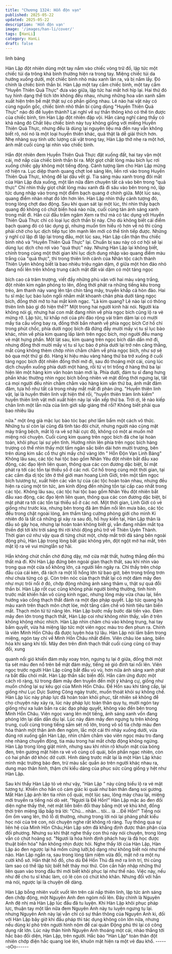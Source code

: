 ```yaml
---
title: "Chương 1324: Hỗn độn vạn"
published: 2025-05-22
updated: 2025-05-22
description: 'Hỗn độn vạn'
image: '/images/han-li/cover/'
tags: [HanLi]
category: HanLi
draft: false
---
```


linh bảng

Hàn Lập đột nhiên dùng một tay nắm vào chiếc vòng trữ đồ, lập
tức một chiếc túi da trông khá bình thường hiện ra trong tay.
Miệng chiếc túi da hướng xuống dưới, một chiếc bình nhỏ màu
xanh lăn ra, và bị nắm lấy.
Đó chính là chiếc bình thần bí.
Hàn Lập một tay cầm chiếc bình, một tay cầm "Huyền Thiên Quả
Thực" đưa vào giữa, lập tức hai mắt hơi híp lại.
Hai thứ đó tuy hình dạng thể tích lớn không đều nhau, nhưng
những hoa văn xanh sẫm xuất hiện trên bề mặt thật sự có phần
giống nhau.
Lẽ nào hai vật này có cùng nguồn gốc, chiếc bình nhỏ thần bí
cũng dùng "Huyền Thiên Quả Thực" nào đó để luyện thành?
Lại nghĩ về sự thần thông khó có thể tin được của chiếc bình, tim
Hàn Lập đột nhiên đập vội.
Hắn càng nghĩ càng thấy có khả năng đó
Chất liệu chiếc bình này tuy không giống với miếng Huyền Thiên
Quả Thực, nhưng đều là dùng lại nguyên liệu mà đến nay vẫn
không biết rõ, nói nó là một loại huyền thiên khác, quả thật là dễ
giải thích hơn.
Nhẹ nhàng suy tính ước lượng cái vật trong tay, Hàn Lập thở nhẹ
ra một hơi, ánh mắt cuối cùng lại nhìn vào chiếc bình.

Hắn đột nhiên đem Huyền Thiên Quả Thực đặt xuống đất, hai tay
vặn một cái, mở nắp của chiếc bình thần bí ra.
Một giọt chất lỏng màu bích lục rơi xuống chiếc gậy không một
tiếng động.
Cảnh tượng làm cho Hàn Lập mừng rỡ hiện ra.
Lục diệp thanh quang chợt loé sáng lên, liền rơi vào trong Huyền
Thiên Quả Thực, không để lại dấu vết gì.
Tia sáng màu xanh trong đôi mắt của Hàn Lập đưa xuống, một
lần nữa đâm chuyên tất cả vào bên trong "quả thực"
Chỉ nhìn thấy giọt chất lỏng màu xanh đã đi sâu vào bên trong nó,
lập tức dung nhập vào trong một điểm bạch quang ở chính giữa.
Một lúc sau, quang điểm nhàn nhạt đó lớn hơn lên.
Hàn Lập nhìn thấy cảnh tượng đó, trong lòng chợt dao động. Sau
khi quan sát lại một lúc, thì nhìn thấy bạch quang đó không có
chút biến hoá nào nữa, cuối cùng tản ánh sáng xanh trong mắt đi.
Hắn cúi đầu trầm ngâm
Xem ra thứ mà có tác dụng với Huyền Thiên Quả Thực chỉ có loại
lục dịch thần bí này. Cho dù không biết cái điểm bạch quang đó
có tác dụng gì, nhưng muốn tìm hiểu rõ hơn về nó thì cũng phải
chờ cho lục dịch tiếp tục lớn mạnh lên mới có thể tính tiếp được.
Những ý nghĩ cứ lặp đi lặp lại trong đầu, một lúc sau, Hàn Lập
cẩn thận thu chiếc bình nhỏ và "Huyền Thiên Quả Thực" lại.
Chuẩn bị sau này có cơ hội sẽ lại dùng lục dịch cho rơi vào "quả
thực" này.
Nhưng Hàn Lập lại không biết, chính trong cùng một thời gian khi
lục dịch dung nhập vào quang điểm màu trắng của "quả thực", thì
trong thiên linh cảnh của Nhân tộc cách thành Thiên Uyên không
biết là bao nhiêu triệu ngàn dặm, ở giữa một hòn đảo nhỏ đang
nổi lên trên không trung cách mặt đất vài dặm có một tảng ngọc

bích cao cả trăm trượng, viết đầy những phù văn với hai màu
vàng trắng, đột nhiên kim ngân phóng to lên, đồng thời phát ra
những tiếng kêu trong trẻo, âm thanh này vang lên tận chín tầng
mây, truyền khắp cả hòn đảo.
Hai tu sĩ mặc lục bào luôn ngồi nhắm mắt khoanh chân phía dưới
tảng ngọc bích, đồng thời mở to hai mắt kinh ngạc.
"Là kim quang? Lẽ nào lại có thông thiên linh bảo gì đó hiện thế?"
Một trong hai người kinh hãi nói.
Người kia không nói gì, nhưng hai con mắt đang nhìn về phía
ngọc bích cũng lộ ra vẻ mừng rỡ.
Lập tức, từ khắp nơi của phi đảo rộng vài trăm dặm lại có mười
mấy tia cầu vồng bay ra, đồng thời bắn nhanh về phía ngọc bích
Cơ hồ chỉ trong phút chốc, phía dưới ngọc bích đã đứng đầy
mười mấy vị tu sĩ lục bào khác, nhìn về phía kim quang lấp lánh
trên ngọc bích, mọi người đều mang vẻ mặt hưng phấn.
Một lát sau, kim quang trên ngọc bích dần dần mờ đi, nhưng đồng
thời mười mấy vị tu sĩ lục bào ở phía dưới lại trở nên căng thẳng,
mắt cũng không thèm chớp nhìn chằm chằm về phía ngọc bích,
như sợ sẽ bỏ qua một thứ gì đó.
Hàng kí hiệu màu vàng hàng thứ ba trở xuống ở cuối tảng ngọc
bích đột nhiên đồng thời mờ đi, sau đó thoáng một cái, cùng lúc
dịch chuyển xuống phía dưới một hàng, rồi từ vị trí trống ở hàng
thứ ba lại hiện lên một hàng kim văn hoàn toàn mới lạ.
Phía dưới, đám tu sĩ đang hưng phấn khác thường nhìn ngọc
bích bỗng nhiên vẻ mặt đồng thời ngưng lại, tất cả mọi người đều
nhìn chằm chằm vào hàng kim văn thứ ba, ánh mắt đăm đăm, tựa
hồ như tất cả trong nháy mắt mất đi phản ứng.
"Huyền thiên linh vật, lại là huyền thiên linh vật hiện thế rồi,
"huyền thiên trảm linh kiếm" huyền thiên linh vật mới xuất hiện
này lại vẫn xếp thứ ba. Trời ơi, lẽ nào kiếp chân linh một lần nữa
của linh giới sắp giáng thế rồi? Không biết phải qua bao nhiêu lâu

nữa." một ông già mặc lục bào tóc bạc phơ lẩm bẩm một cách vô
thức.
Những tu sĩ còn lại cũng đã tỉnh táo đôi chút, nhưng người nào
cũng mặt mày trắng bệch, mắt lộ ra vẻ sợ hãi cực độ, không có
một ai muốn mở miệng nói chuyện.
Cuối cùng kim quang trên ngọc bích đã che lại hoàn toàn, khôi
phục lại sự yên tĩnh.
Hướng nhìn lên phía trên ngọc bích hàng trượng có thể nhìn thấy
một tấm ngân sắc biển dài hơn mười trượng, bên trên dùng kim
sắc cổ thư ghi mấy chữ vàng lớn " Hỗn Độn Vạn Linh Bảng"
Không lâu sau, các tộc hai tộc bao gồm Nhân Yêu đột nhiên bắt
đầu xao động, các đạo lệnh liên quan, thông qua các con đương
dặc biệt, bí mật phát ra tới các tồn tại thiểu số ở các nơi.
Cơ hồ trong cùng một thời gian, tại các cấm địa dị tộc lớn ở thế
giới man hoang Linh Giới, trên một tấm ngọc bích tưương tự, xuất
hiện các văn tự của các tộc hoàn toàn nhau, nhưng đều hiện ra
cùng một tin tức, àm kinh động đến những tồn tại cấp cao nhất
trong các tộc.
Không lâu sau, các tộc hai tộc bao gồm Nhân Yêu đột nhiên bắt
đầu xao động, các đạo lệnh liên quan, thông qua các con đương
dặc biệt, bí mật phát ra tới các tồn tại thiểu số ở các nơi.
Một thời gian, Linh Giới có vẻ giống như trước kia, nhưng bên
trong đã âm thầm nổi lên mưa bão, các tộc đều trong chặt ngoài
lỏng, âm thầm tăng cường phòng giới cho mình
Kí nhiên đó là tất cả những gì xảy ra sau đó, hồ huy kiến tại, Hàn
Lập thân là đầu sỏ gây họa, nhưng lại hoàn toàn không biết gì,
vẫn đang nhắm mắt tọa thiền đợi tới khi trời sáng thì rời khỏi động
phủ trở về Thiên Uyên Thành.
Thời gian cứ như vậy qua đi từng chút một, chớp mắt trời đã sáng
bên ngoài động phủ, Hàn Lập trong lòng bất giác không yên, đột
ngột mở hai mắt, trên mặt lộ ra vẻ vui mừnglẫn sợ hãi.

Hắn không chút chần chờ đứng dậy, mở cửa mật thất, hướng
thẳng đến thú thất mà đi.
Khi Hàn Lập đứng bên ngoài gian thạch thất, sau khi nhìn vào
trong qua một cửa sổ không lớn, cả người liền ngây ra.
Chỉ thấy trên chóp đầu của cái kén, đã rách ra một lỗ hổng lớn từ
bao giờ, bên trong trống trơn như chưa từng có gì.
Còn trên nóc của thạch thất lại có một đám mây đen như mực trôi
nổi ở đó, chớp động những ánh sáng thâm u, thật sự quá đỗi thần
bí.
Hàn Lập rốt cục cũng không phải người binhg thường, tình hình
trước mắt khiến hắn vô cùng kinh ngạc, nhưng lông mày vừa
chau lại, liền hướng vào cổng thạch thất đánh ra một đạo pháp
quyết.
Lập tức quang hà màu xanh trên thạch môn chợt lóe, một tầng
cấm chế vô hình tiêu tán biến mất.
Thạch môn từ từ nâng lên.
Hàn Lập bước mấy bước dài tiến vào.
Đám mây đen lớn trong thạch thất, Hàn Lập coi như không nhìn
thấy, vẫn ở trên không không nhúc nhích.
Hàn Lập nhìn chăm chú vào không trung, hai tay bấm quyết, vừa
há miệng lập tức một viên ngọc màu tro đen phun ra.
Chính là viên Minh Hồn Châu đã được luyện hóa từ lâu.
Hàn Lập nói lầm bầm trong miệng, ngón tay chỉ về Minh Hồn
Châu nhất điểm.
Viên châu lóe sáng, biến hóa khi sáng khi tối.
Mây đen trên đỉnh thạch thất cuối cùng cũng có thay đổi, xung

quanh nổi gió khiến đám mây xoay tròn, ngưng tụ lại ở giữa, đồng
thời một tia sét màu đen nổ trên bề mặt đám mây, tiếng xé gió
đinh tai nổi lên.
Viên ngọc trước người Hàn Lập cũng bắt đầu vù vù, hơn nữa ánh
sáng xanh phát ra bắt đầu chói mắt.
Hàn Lập thần sắc biến đổi.
Hắn cảm ứng được một cách rõ ràng, từ trong đám mây đen
truyền đến một ý kháng cự, giống như muốn chống lại sự kêu gọi
của Minh Hồn Châu.
Đề Hồn sau khi tăng cấp, lại giống như Lục Dực Sương Công
ngày trước, muốn thoát khỏi sự khống chế.
Hàn Lập lúc này pháp lực đã hoàn toàn khôi phục, tất nhiên sẽ
không để cho chuyện này xảy ra, lúc này pháp lực toàn thân quy
tụ, mười ngón tay giống như xa luân bắn ra các đạo pháp quyết,
không vào đến bên trong Minh Hồn Châu.
Viên ngọc vang lên một tiếng, ánh sáng xanh vốn đang phóng lớn
lại dần dần dịu lại.
Lúc này đám mây đen ngưng tụ trên không trung, cuối cùng trong
tiếng sấm sét nổ lớn, trong vô số tia chớp màu đen hóa thành một
thân ảnh đen ngòm, lắc một cái thì nhảy xuống dưới, vừa đúng
rơi xuống gần Hàn Lập, nhìn chằm chằm vào viên ngọc màu tro
đang nhẹ nhàng chuyển động, tia máu trong hai mắt chớp động
không ngừng.
Hàn Lập trong lòng giật mình, nhưng sau khi nhìn rõ khuôn mặt
của bóng đen, trên gương mặt hiện ra vẻ vô cùng cổ quái, bốn
phần ngạc nhiên, còn có hai phần dở khóc dở cười.
Hình dáng trước mắt lại là một Hàn Lập khác mình mặc trường
bào đen, trừ màu sắc quần áo trên người khác nhau ra, dung
mạo thân hình, thậm chí kiểu dáng của phục sức cũng giống y hệt
như Hàn Lập.

Sau khi thấy Hàn Lập tỏ vẻ như vậy, "Hàn Lập " này cũng biểu lộ
ra vẻ mặt tương tự.
Khiến cho hắn có cảm giác kì quái như bản thân đang soi gương.
Mắt Hàn Lập ánh lên tia nhìn cổ quái, một lúc sau, lông mày chau
lại, miệng mới truyền ra tiếng nói dò xét.
"Ngươi là Đề Hồn!"
Hàn Lập mặc áo đen đối diện nghe thấy thế, nét mặt liền biến đổi
thay bẳng một vẻ khù khờ, đồng thời trên miệng lắp bắp trả lời:
"Chủ… nhân… tôi… là …Đề Hồn!"
Tiếng nói ồm ồm vang lên, thô lỗ dị thường, nhưng trong lời nói lại
phảng phất kiểu học nói của trẻ con, nói chuyện nghe rất không rõ
ràng.
Tuy thông qua sự liên hệ của Minh Hồn Châu,Hàn Lập sớm đã
khẳng định được thân phận của đối phương. Nhưng su khi thật
nghe thấy con thú này nói chuyện, trong lòng vẫn có chút hoảng
sợ.
"Ngươi là hóa hình định phách hay là đã học được thuật biến hóa"
hắn không nhịn được hỏi.
Nghe thấy lời của Hàn Lập, Hàn Lập áo đen ngược lại há mồm
cứng lưỡi,bộ dạng như không biết nói như thế nào.
Hàn Lập ngẩn ra, sau trong lòng tâm niệm vừa đổi, mặt nở ra một
nụ cười khổ sở.
Hắn thật hồ đồ, cho dù Đề Hồn Thú đã mở ra linh trí, thì cũng làm
sao có thể lập tức biết hết thảy mọi thứ. Còn cần hắn nhập những
thứ liên quan vào trong đầu thì mới biết khôi phục lại như thế nào.
Việc này, nếu như để cho tu sĩ khác làm, có lẽ còn có chút khó
khăn. Nhưng đối với hắn mà nói, ngược lại là chuyện dễ dàng.

Hàn Lập bỗng nhiên vuốt vuốt lên trên cái nắp thiên linh, lập tức
ánh sáng đen chớp động, một Nguyên Anh đen ngòm nổi lên.
Đây chính là Nguyên Anh đệ nhị mà Hàn Lập lúc đầu đã tu luyện.
Khi Hàn Lập khôi phục pháp lực, thuận tay một lần nữa đem
Nguyên Anh này tu luyện ngưng tụ lại. nhưng Nguyên Anh này lại
vẫn chỉ có sự thần thông của Nguyên Anh kì, đối với Hàn Lập bây
giờ khi đấu pháp thì tác dụng không còn lớn nữa, nhưng nếu
dùng kí phó trên người hình nộm để cai quản Động phủ thì lại có
công dụng rất lớn.
Lúc này thân hình Nguyên Anh thoáng một cái, nhào thẳng tới
hắc bào đối diện, Hàn Lập, trên người.
Hắc bào "Hàn Lập" toàn thân đột nhiên chớp điện hắc quang loé
lên, khuôn mặt hiện ra một vẻ đau khổ.
------oOo------
